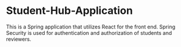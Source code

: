 # Student-Hub-Application
This is a Spring application that utilizes React for the front end. Spring Security is used for authentication and authorization of students and reviewers.
